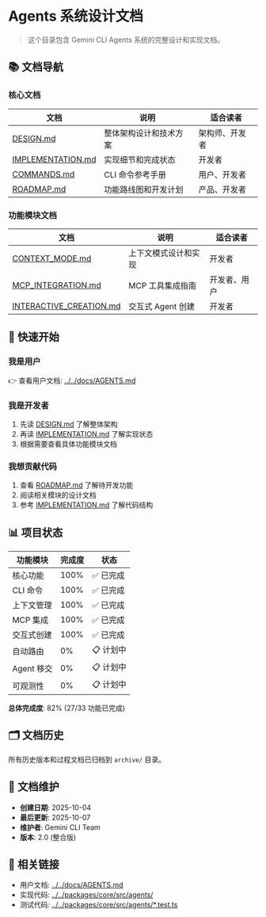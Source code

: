 # Agents 系统设计文档

> 这个目录包含 Gemini CLI Agents 系统的完整设计和实现文档。

## 📚 文档导航

### 核心文档

| 文档 | 说明 | 适合读者 |
|------|------|----------|
| [DESIGN.md](./DESIGN.md) | 整体架构设计和技术方案 | 架构师、开发者 |
| [IMPLEMENTATION.md](./IMPLEMENTATION.md) | 实现细节和完成状态 | 开发者 |
| [COMMANDS.md](./COMMANDS.md) | CLI 命令参考手册 | 用户、开发者 |
| [ROADMAP.md](./ROADMAP.md) | 功能路线图和开发计划 | 产品、开发者 |

### 功能模块文档

| 文档 | 说明 | 适合读者 |
|------|------|----------|
| [CONTEXT_MODE.md](./CONTEXT_MODE.md) | 上下文模式设计和实现 | 开发者 |
| [MCP_INTEGRATION.md](./MCP_INTEGRATION.md) | MCP 工具集成指南 | 开发者、用户 |
| [INTERACTIVE_CREATION.md](./INTERACTIVE_CREATION.md) | 交互式 Agent 创建 | 开发者 |

## 🎯 快速开始

### 我是用户
👉 查看用户文档: [../../docs/AGENTS.md](../../docs/AGENTS.md)

### 我是开发者
1. 先读 [DESIGN.md](./DESIGN.md) 了解整体架构
2. 再读 [IMPLEMENTATION.md](./IMPLEMENTATION.md) 了解实现状态
3. 根据需要查看具体功能模块文档

### 我想贡献代码
1. 查看 [ROADMAP.md](./ROADMAP.md) 了解待开发功能
2. 阅读相关模块的设计文档
3. 参考 [IMPLEMENTATION.md](./IMPLEMENTATION.md) 了解代码结构

## 📊 项目状态

| 功能模块 | 完成度 | 状态 |
|---------|-------|------|
| 核心功能 | 100% | ✅ 已完成 |
| CLI 命令 | 100% | ✅ 已完成 |
| 上下文管理 | 100% | ✅ 已完成 |
| MCP 集成 | 100% | ✅ 已完成 |
| 交互式创建 | 100% | ✅ 已完成 |
| 自动路由 | 0% | 📋 计划中 |
| Agent 移交 | 0% | 📋 计划中 |
| 可观测性 | 0% | 📋 计划中 |

**总体完成度**: 82% (27/33 功能已完成)

## 🗂️ 文档历史

所有历史版本和过程文档已归档到 `archive/` 目录。

## 📝 文档维护

- **创建日期**: 2025-10-04
- **最后更新**: 2025-10-07
- **维护者**: Gemini CLI Team
- **版本**: 2.0 (整合版)

## 🔗 相关链接

- 用户文档: [../../docs/AGENTS.md](../../docs/AGENTS.md)
- 实现代码: [../../packages/core/src/agents/](../../packages/core/src/agents/)
- 测试代码: [../../packages/core/src/agents/*.test.ts](../../packages/core/src/agents/)
